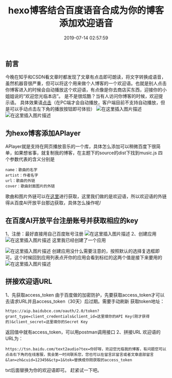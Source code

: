 ﻿---
layout: post
title: hexo博客结合百度语音合成为你的博客添加欢迎语音
date: 2019-07-14 02:57:59
categories: 搭建个人博客
keywords: 个人
tags:
	- 语音
---
## 前言
今晚在知乎和CSDN看文章时都发现了文章有点击即可朗读，将文字转换成语音，虽然机器音很严重，但可以将这个用来做个人博客的一个欢迎语。也就是别人点击你博客进入的时候会自动播放这个欢迎语，有点像是你去商店买东西，迎接你的小姐姐说的“欢迎您光临本店”。
是不是很炫酷？当有人访问你博客的时候，欢迎提示语。
具体效果请[点击](https://freestylefly.github.io//)（在PC端才会自动播放，客户端目前不支持自动播放，但是可以手动点击左下角的播放按钮即可体验）
![在这里插入图片描述](https://img-blog.csdnimg.cn/20190714023033706.png?x-oss-process=image/watermark,type_ZmFuZ3poZW5naGVpdGk,shadow_10,text_aHR0cHM6Ly9ibG9nLmNzZG4ubmV0L3FxXzQzMjcwMDc0,size_16,color_FFFFFF,t_70)
![在这里插入图片描述](https://img-blog.csdnimg.cn/20190714023135989.png?x-oss-process=image/watermark,type_ZmFuZ3poZW5naGVpdGk,shadow_10,text_aHR0cHM6Ly9ibG9nLmNzZG4ubmV0L3FxXzQzMjcwMDc0,size_16,color_FFFFFF,t_70)
## 为hexo博客添加APlayer
APlayer就是支持在网页播放音乐的一个库，具体怎么添加可以稍微百度下很简单，如果想省事，就复制我的博客，在主题下的source的dist下找到music.js
四个参数代表的含义分别是

```
name：歌曲的名字
artist：作者名字
url：歌曲的外链
cover：歌曲封面图片的外链
```
歌曲和图片外链可以在[这里](http://www.ytmp3.cn/)进行获取，这里我们做的是欢迎语，所以欢迎语的外链得从百度AI开放平台那边获取，具体怎么操作呢/
## 在百度AI开放平台注册账号并获取相应的key
1、注册：最好直接用自己百度账号注册
![在这里插入图片描述](https://img-blog.csdnimg.cn/2019071402395495.png?x-oss-process=image/watermark,type_ZmFuZ3poZW5naGVpdGk,shadow_10,text_aHR0cHM6Ly9ibG9nLmNzZG4ubmV0L3FxXzQzMjcwMDc0,size_16,color_FFFFFF,t_70)
2、创建应用
![在这里插入图片描述](https://img-blog.csdnimg.cn/20190714024100315.png?x-oss-process=image/watermark,type_ZmFuZ3poZW5naGVpdGk,shadow_10,text_aHR0cHM6Ly9ibG9nLmNzZG4ubmV0L3FxXzQzMjcwMDc0,size_16,color_FFFFFF,t_70)
这里我已经创建了一个应用

![在这里插入图片描述](https://img-blog.csdnimg.cn/20190714024209978.png?x-oss-process=image/watermark,type_ZmFuZ3poZW5naGVpdGk,shadow_10,text_aHR0cHM6Ly9ibG9nLmNzZG4ubmV0L3FxXzQzMjcwMDc0,size_16,color_FFFFFF,t_70)
创建应用没什么需要注意的，按照默认的选择复选框即可。这个时候回到应用列表点开你的应用会看到标红的这两个值是接下来要用的
![在这里插入图片描述](https://img-blog.csdnimg.cn/20190714024325191.png?x-oss-process=image/watermark,type_ZmFuZ3poZW5naGVpdGk,shadow_10,text_aHR0cHM6Ly9ibG9nLmNzZG4ubmV0L3FxXzQzMjcwMDc0,size_16,color_FFFFFF,t_70)
## 拼接欢迎语URL
1、先获取access_token
由于百度做的加密防护，先要获取access_token才可以去请求URL并且access_token（30天）后过期。需要手动刷新
获取token地址：

    https://aip.baidubce.com/oauth/2.0/token?grant_type=client_credentials&client_id=这里填你的API Key(刚才获得的)&client_secret=这里填你的Secret Key

返回值中就有access_token，可以用postman调用接口
2、拼接URL
欢迎语的URL为：

```
https://tsn.baidu.com/text2audio?tex=你好呀，欢迎您光临我的博客，有问题您可以点击右下角的在线客服，我会第一时间联系您，您也可以在留言区留言或者文章底部留言&lan=zh&cuid=123456&ctp=1&tok=替换成你刚获取的access_token
```
txt后面替换为你的欢迎语即可。
赶紧试一下吧。

